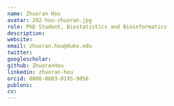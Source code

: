```yaml
---
name: Zhuoran Hou
avatar: 202-hou-zhuoran.jpg
role: PhD Student, Biostatistics and Bioinformatics
description: 
website: 
email: zhuoran.hou@duke.edu
twitter: 
googlescholar: 
github: ZhuoranHou
linkedin: zhuoran-hou
orcid: 0000-0003-0195-9056
publons: 
cv:
---
```

